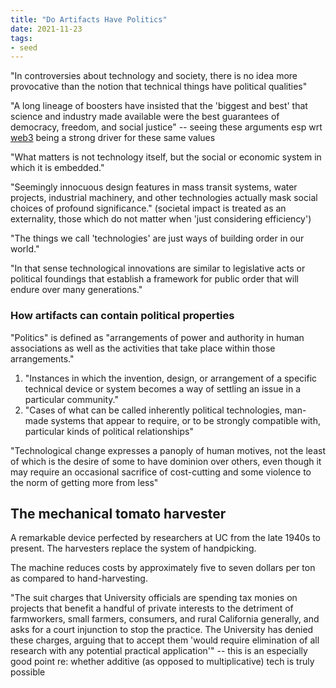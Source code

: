 ```yaml
---
title: "Do Artifacts Have Politics"
date: 2021-11-23
tags:
- seed
---
```


"In controversies about technology and society, there is no idea more provocative than the notion that technical things have political qualities"

"A long lineage of boosters have insisted that the 'biggest and best' that science and industry made available were the best guarantees of democracy, freedom, and social justice" -- seeing these arguments esp wrt [web3](thoughts/web3.md) being a strong driver for these same values

"What matters is not technology itself, but the social or economic system in which it is embedded."

"Seemingly innocuous design features in mass transit systems, water projects, industrial machinery, and other technologies actually mask social choices of profound significance." (societal impact is treated as an externality, those which do not matter when 'just considering efficiency')

"The things we call 'technologies' are just ways of building order in our world."

"In that sense technological innovations are similar to legislative acts or political foundings that establish a framework for public order that will endure over many generations."

### How artifacts can contain political properties
"Politics" is defined as "arrangements of power and authority in human associations as well as the activities that take place within those arrangements."

1. "Instances in which the invention, design, or arrangement of a specific technical device or system becomes a way of settling an issue in a particular community."
2. "Cases of what can be called inherently political technologies, man-made systems that appear to require, or to be strongly compatible with, particular kinds of political relationships"

"Technological change expresses a panoply of human motives, not the least of which is the desire of some to have dominion over others, even though it may require an occasional sacrifice of cost-cutting and some violence to the norm of getting more from less"

## The mechanical tomato harvester
A remarkable device perfected by researchers at UC from the late 1940s to present. The harvesters replace the system of handpicking.

The machine reduces costs by approximately five to seven dollars per ton as compared to hand-harvesting.

"The suit charges that University officials are spending tax monies on projects that benefit a handful of private interests to the detriment of farmworkers, small farmers, consumers, and rural California generally, and asks for a court injunction to stop the practice. The University has denied these charges, arguing that to accept them 'would require elimination of all research with any potential practical application'" -- this is an especially good point re: whether additive (as opposed to multiplicative) tech is truly possible